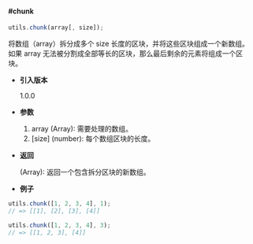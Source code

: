 #### #chunk

```javascript
utils.chunk(array[, size]);
```

将数组（array）拆分成多个 size 长度的区块，并将这些区块组成一个新数组。 如果 array 无法被分割成全部等长的区块，那么最后剩余的元素将组成一个区块。

- **引入版本**

    1.0.0

- **参数**

    1. array (Array): 需要处理的数组。
    2. [size] (number): 每个数组区块的长度。

- **返回**

    (Array): 返回一个包含拆分区块的新数组。

- **例子**

```javascript
utils.chunk([1, 2, 3, 4], 1);
// => [[1], [2], [3], [4]]

utils.chunk([1, 2, 3, 4], 3);
// => [[1, 2, 3], [4]]
```

